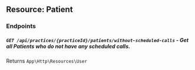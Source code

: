## Resource: Patient

### Endpoints

##### `GET /api/practices/{practiceId}/patients/without-scheduled-calls` - Get all Patients who do not have any scheduled calls.
Returns `App\Http\Resources\User`

  
